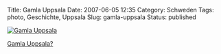 Title: Gamla Uppsala
Date: 2007-06-05 12:35
Category: Schweden
Tags: photo, Geschichte, Uppsala
Slug: gamla-uppsala
Status: published

[![Gamla
Uppsala](/pic/gamlauppsbw_s.jpg "Gamla Uppsala")](/pic/gamlauppsbw_l.jpg)

[Gamla Uppsala?](http://de.wikipedia.org/wiki/Gamla_Uppsala)

